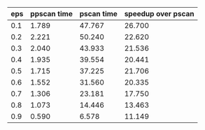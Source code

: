 eps | ppscan time | pscan time | speedup over pscan
--- | --- | --- | ---
0.1 | 1.789 | 47.767 | 26.700
0.2 | 2.221 | 50.240 | 22.620
0.3 | 2.040 | 43.933 | 21.536
0.4 | 1.935 | 39.554 | 20.441
0.5 | 1.715 | 37.225 | 21.706
0.6 | 1.552 | 31.560 | 20.335
0.7 | 1.306 | 23.181 | 17.750
0.8 | 1.073 | 14.446 | 13.463
0.9 | 0.590 | 6.578 | 11.149
